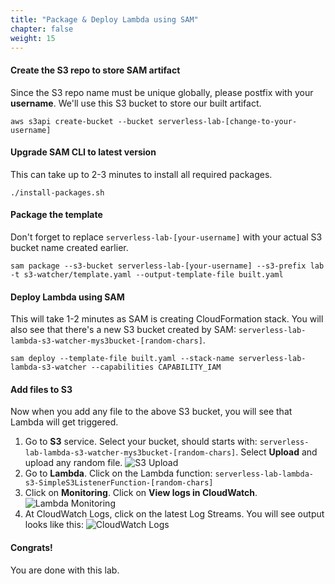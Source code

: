 ```yaml
---
title: "Package & Deploy Lambda using SAM"
chapter: false
weight: 15
---
```


#### Create the S3 repo to store SAM artifact
Since the S3 repo name must be unique globally, please postfix with your **username**. We'll use this S3 bucket to store our built artifact.

```
aws s3api create-bucket --bucket serverless-lab-[change-to-your-username]
```

#### Upgrade SAM CLI to latest version
This can take up to 2-3 minutes to install all required packages.
```
./install-packages.sh
```

#### Package the template
Don't forget to replace `serverless-lab-[your-username]` with your actual S3 bucket name created earlier.

```
sam package --s3-bucket serverless-lab-[your-username] --s3-prefix lab -t s3-watcher/template.yaml --output-template-file built.yaml
```

#### Deploy Lambda using SAM
This will take 1-2 minutes as SAM is creating CloudFormation stack. You will also see that there's a new S3 bucket created by SAM: `serverless-lab-lambda-s3-watcher-mys3bucket-[random-chars]`.

```
sam deploy --template-file built.yaml --stack-name serverless-lab-lambda-s3-watcher --capabilities CAPABILITY_IAM
```

#### Add files to S3
Now when you add any file to the above S3 bucket, you will see that Lambda will get triggered.

1. Go to **S3** service. Select your bucket, should starts with: `serverless-lab-lambda-s3-watcher-mys3bucket-[random-chars]`. Select **Upload** and upload any random file.
![S3 Upload](/images/serverless/s3-upload.png)
1. Go to **Lambda**. Click on the Lambda function: `serverless-lab-lambda-s3-SimpleS3ListenerFunction-[random-chars]`
1. Click on **Monitoring**. Click on **View logs in CloudWatch**.
![Lambda Monitoring](/images/serverless/lambda-mon.png)
1. At CloudWatch Logs, click on the latest Log Streams.
You will see output looks like this:
![CloudWatch Logs](/images/serverless/lambda-cwlogs.png)

#### Congrats!

You are done with this lab.
